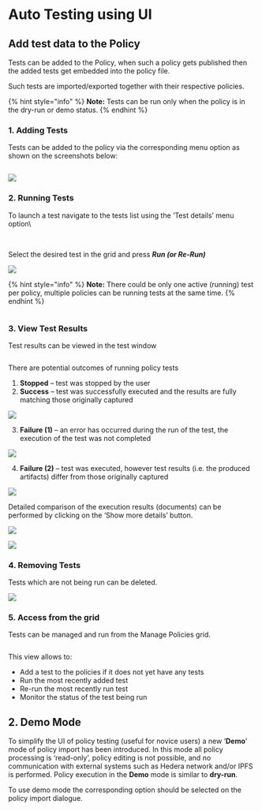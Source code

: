 # Auto Testing using UI

## **Add test data to the Policy**

Tests can be added to the Policy, when such a policy gets published then the added tests get embedded into the policy file.

Such tests are imported/exported together with their respective policies.

{% hint style="info" %}
**Note:** Tests can be run only when the policy is in the dry-run or demo status.
{% endhint %}

### 1. Adding Tests

Tests can be added to the policy via the corresponding menu option as shown on the screenshots below:

<figure><img src="../../../../.gitbook/assets/0 (18).png" alt=""><figcaption></figcaption></figure>

![](<../../../../.gitbook/assets/1 (20).png>)

### 2. Running Tests

To launch a test navigate to the tests list using the ‘Test details’ menu option\


<figure><img src="../../../../.gitbook/assets/2 (22).png" alt=""><figcaption></figcaption></figure>

\
Select the desired test in the grid and press _**Run (or Re-Run)**_

![](<../../../../.gitbook/assets/3 (19).png>)

{% hint style="info" %}
**Note:** There could be only one active (running) test per policy, multiple policies can be running tests at the same time.
{% endhint %}

<figure><img src="../../../../.gitbook/assets/4 (17).png" alt=""><figcaption></figcaption></figure>

### 3. View Test Results

Test results can be viewed in the test window

<figure><img src="../../../../.gitbook/assets/5 (20).png" alt=""><figcaption></figcaption></figure>

There are potential outcomes of running policy tests

1. **Stopped** – test was stopped by the user
2. **Success** – test was successfully executed and the results are fully matching those originally captured

![](<../../../../.gitbook/assets/6 (19).png>)

3. **Failure (1)** – an error has occurred during the run of the test, the execution of the test was not completed

![](<../../../../.gitbook/assets/7 (19).png>)

4. **Failure (2)** – test was executed, however test results (i.e. the produced artifacts) differ from those originally captured

![](<../../../../.gitbook/assets/8 (20).png>)

Detailed comparison of the execution results (documents) can be performed by clicking on the ‘Show more details’ button.

![](<../../../../.gitbook/assets/9 (17).png>)

![](<../../../../.gitbook/assets/10 (18).png>)

### 4. Removing Tests

Tests which are not being run can be deleted.

![](<../../../../.gitbook/assets/11 (15).png>)

### 5. Access from the grid

Tests can be managed and run from the Manage Policies grid.

<figure><img src="../../../../.gitbook/assets/12 (13).png" alt=""><figcaption></figcaption></figure>

This view allows to:

* Add a test to the policies if it does not yet have any tests
* Run the most recently added test
* Re-run the most recently run test
* Monitor the status of the test being run

## 2. Demo Mode

To simplify the UI of policy testing (useful for novice users) a new ‘**Demo**’ mode of policy import has been introduced. In this mode all policy processing is ‘read-only’, policy editing is not possible, and no communication with external systems such as Hedera network and/or IPFS is performed. Policy execution in the **Demo** mode is similar to **dry-run**.

To use demo mode the corresponding option should be selected on the policy import dialogue.

<figure><img src="../../../../.gitbook/assets/13 (13).png" alt=""><figcaption></figcaption></figure>
